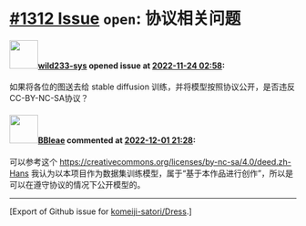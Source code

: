 # [\#1312 Issue](https://github.com/komeiji-satori/Dress/issues/1312) `open`: 协议相关问题

#### <img src="https://avatars.githubusercontent.com/u/58691319?v=4" width="50">[wild233-sys](https://github.com/wild233-sys) opened issue at [2022-11-24 02:58](https://github.com/komeiji-satori/Dress/issues/1312):

如果将各位的图送去给 stable diffusion 训练，并将模型按照协议公开，是否违反CC-BY-NC-SA协议？

#### <img src="https://avatars.githubusercontent.com/u/13044102?u=f94a62fe85cc3ee44449f752939f21957e5a9f98&v=4" width="50">[BBleae](https://github.com/BBleae) commented at [2022-12-01 21:28](https://github.com/komeiji-satori/Dress/issues/1312#issuecomment-1334468590):

可以参考这个 https://creativecommons.org/licenses/by-nc-sa/4.0/deed.zh-Hans
我认为以本项目作为数据集训练模型，属于“基于本作品进行创作”，所以是可以在遵守协议的情况下公开模型的。


-------------------------------------------------------------------------------



[Export of Github issue for [komeiji-satori/Dress](https://github.com/komeiji-satori/Dress).]
